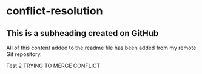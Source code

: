 # conflict-resolution

## This is a subheading created on GitHub

All of this content added to the readme file has been added from my remote Git repository.

Test 2
TRYING TO MERGE CONFLICT
